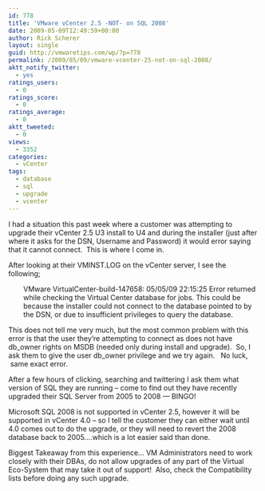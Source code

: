 ```yaml
---
id: 778
title: 'VMware vCenter 2.5 -NOT- on SQL 2008'
date: 2009-05-09T12:49:59+00:00
author: Rick Scherer
layout: single
guid: http://vmwaretips.com/wp/?p=778
permalink: /2009/05/09/vmware-vcenter-25-not-on-sql-2008/
aktt_notify_twitter:
  - yes
ratings_users:
  - 0
ratings_score:
  - 0
ratings_average:
  - 0
aktt_tweeted:
  - 0
views:
  - 3352
categories:
  - vCenter
tags:
  - database
  - sql
  - upgrade
  - vcenter
---
```

I had a situation this past week where a customer was attempting to upgrade their vCenter 2.5 U3 install to U4 and during the installer (just after where it asks for the DSN, Username and Password) it would error saying that it cannot connect.  This is where I come in.

After looking at their VMINST.LOG on the vCenter server, I see the following;

<p style="padding-left: 30px;">
  VMware VirtualCenter-build-147658: 05/05/09 22:15:25 Error returned while checking the Virtual Center database for jobs. This could be because the installer could not connect to the database pointed to by the DSN, or due to insufficient privileges to query the database.
</p>

This does not tell me very much, but the most common problem with this error is that the user they&#8217;re attempting to connect as does not have db\_owner rights on MSDB (needed only during install and upgrade).  So, I ask them to give the user db\_owner privilege and we try again.   No luck,  same exact error.

After a few hours of clicking, searching and twittering I ask them what version of SQL they are running &#8211; come to find out they have recently upgraded their SQL Server from 2005 to 2008 &#8212; BINGO!

Microsoft SQL 2008 is not supported in vCenter 2.5, however it will be supported in vCenter 4.0 &#8211; so I tell the customer they can either wait until 4.0 comes out to do the upgrade, or they will need to revert the 2008 database back to 2005&#8230;.which is a lot easier said than done.

Biggest Takeaway from this experience&#8230; VM Administrators need to work closely with their DBAs, do not allow upgrades of any part of the Virtual Eco-System that may take it out of support!  Also, check the Compatibility lists before doing any such upgrade.